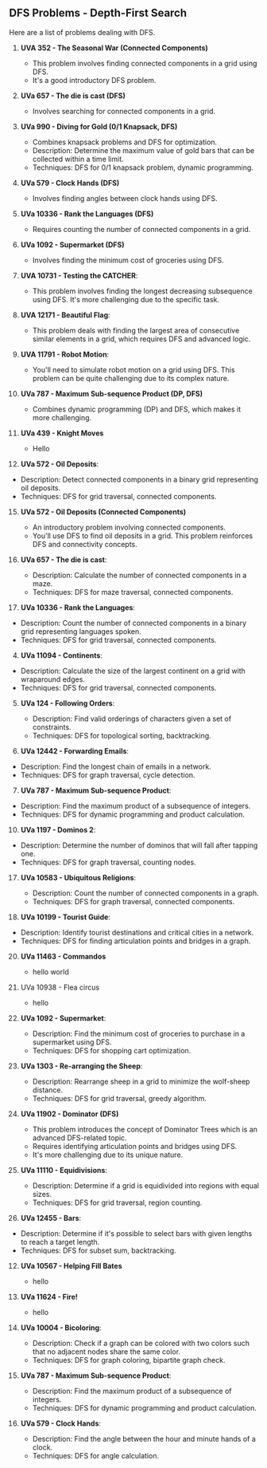 ## DFS Problems - Depth-First Search

Here are a list of problems dealing with DFS. 

1.  **UVA 352 - The Seasonal War (Connected Components)**
    - This problem involves finding connected components in a grid using DFS. 
    - It's a good introductory DFS problem.

3.  **UVa 657 - The die is cast (DFS)**
    - Involves searching for connected components in a grid.

5.  **UVa 990 - Diving for Gold (0/1 Knapsack, DFS)**
    - Combines knapsack problems and DFS for optimization.
    - Description: Determine the maximum value of gold bars that can be collected within a time limit.
    - Techniques: DFS for 0/1 knapsack problem, dynamic programming.

6.  **UVa 579 - Clock Hands (DFS)**
    - Involves finding angles between clock hands using DFS.

7.  **UVa 10336 - Rank the Languages (DFS)**
    - Requires counting the number of connected components in a grid.

8.  **UVa 1092 - Supermarket (DFS)**
    - Involves finding the minimum cost of groceries using DFS.

9.  **UVA 10731 - Testing the CATCHER**:
    - This problem involves finding the longest decreasing subsequence using DFS. It's more challenging due to the specific task.

10. **UVA 12171 - Beautiful Flag**:
    - This problem deals with finding the largest area of consecutive similar elements in a grid, which requires DFS and advanced logic.

11. **UVA 11791 - Robot Motion**:
    - You'll need to simulate robot motion on a grid using DFS. This problem can be quite challenging due to its complex nature.

12. **UVa 787 - Maximum Sub-sequence Product (DP, DFS)**
    - Combines dynamic programming (DP) and DFS, which makes it more challenging.


13. **UVa 439 - Knight Moves**
    - Hello

14. **UVa 572 - Oil Deposits**:
   - Description: Detect connected components in a binary grid representing oil deposits.
   - Techniques: DFS for grid traversal, connected components.

15. **UVa 572 - Oil Deposits (Connected Components)**
    - An introductory problem involving connected components.
    - You'll use DFS to find oil deposits in a grid. This problem reinforces DFS and connectivity concepts.

2.  **UVa 657 - The die is cast**:
    - Description: Calculate the number of connected components in a maze.
    - Techniques: DFS for maze traversal, connected components.

3.  **UVa 10336 - Rank the Languages**:
   - Description: Count the number of connected components in a binary grid representing languages spoken.
   - Techniques: DFS for grid traversal, connected components.

4.  **UVa 11094 - Continents**:
   - Description: Calculate the size of the largest continent on a grid with wraparound edges.
   - Techniques: DFS for grid traversal, connected components.

5.  **UVa 124 - Following Orders**:
    - Description: Find valid orderings of characters given a set of constraints.
    - Techniques: DFS for topological sorting, backtracking.

6.  **UVa 12442 - Forwarding Emails**:
   - Description: Find the longest chain of emails in a network.
   - Techniques: DFS for graph traversal, cycle detection.

7.  **UVa 787 - Maximum Sub-sequence Product**:
   - Description: Find the maximum product of a subsequence of integers.
   - Techniques: DFS for dynamic programming and product calculation.


10. **UVa 1197 - Dominos 2**:
   - Description: Determine the number of dominos that will fall after tapping one.
   - Techniques: DFS for graph traversal, counting nodes.

17. **UVa 10583 - Ubiquitous Religions**:
    - Description: Count the number of connected components in a graph.
    - Techniques: DFS for graph traversal, connected components.

18. **UVa 10199 - Tourist Guide**:
   - Description: Identify tourist destinations and critical cities in a network.
   - Techniques: DFS for finding articulation points and bridges in a graph.

20. **UVa 11463 - Commandos**
    -  hello world

30. UVa 10938 - Flea circus
    - hello 

31. **UVa 1092 - Supermarket**:
    - Description: Find the minimum cost of groceries to purchase in a supermarket using DFS.
    - Techniques: DFS for shopping cart optimization.

32. **UVa 1303 - Re-arranging the Sheep**:
    - Description: Rearrange sheep in a grid to minimize the wolf-sheep distance.
    - Techniques: DFS for grid traversal, greedy algorithm.


17. **UVa 11902 - Dominator (DFS)**
    - This problem introduces the concept of Dominator Trees which is an advanced DFS-related topic. 
    - Requires identifying articulation points and bridges using DFS.
    - It's more challenging due to its unique nature.


10. **UVa 11110 - Equidivisions**:
    - Description: Determine if a grid is equidivided into regions with equal sizes.
    - Techniques: DFS for grid traversal, region counting.

11. **UVa 12455 - Bars**:
   - Description: Determine if it's possible to select bars with given lengths to reach a target length.
   - Techniques: DFS for subset sum, backtracking.


12. **UVa 10567 - Helping Fill Bates**
    - hello

14. **UVa 11624 - Fire!**
    - hello 

1.  **UVa 10004 - Bicoloring**:
    - Description: Check if a graph can be colored with two colors such that no adjacent nodes share the same color.
    - Techniques: DFS for graph coloring, bipartite graph check.


12. **UVa 787 - Maximum Sub-sequence Product**:
    - Description: Find the maximum product of a subsequence of integers.
    - Techniques: DFS for dynamic programming and product calculation.

13. **UVa 579 - Clock Hands**:
    - Description: Find the angle between the hour and minute hands of a clock.
    - Techniques: DFS for angle calculation.
